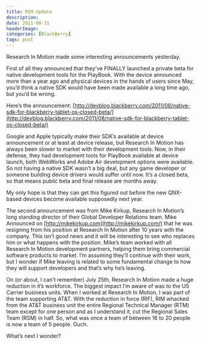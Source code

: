 ```yaml
---
title: RIM Update
description: 
date: 2011-08-31
headerImage: 
categories: [BlackBerry]
tags: post
---
```


Research In Motion made some interesting announcements yesterday.

First of all they announced that they’ve FINALLY launched a private beta for native development tools for the PlayBook. With the device announced more than a year ago and physical devices in the hands of users since May, you’d think a native SDK would have been made available a long time ago, but you’d be wrong.

Here’s the announcement: [http://devblog.blackberry.com/2011/08/native-sdk-for-blackberry-tablet-os-closed-beta/](http://devblog.blackberry.com/2011/08/native-sdk-for-blackberry-tablet-os-closed-beta/)

Google and Apple typically make their SDK’s available at device announcement or at least at device release, but Research In Motion has always been slower to market with their development tools. Now, in their defense, they had development tools for PlayBook available at device launch, both WebWorks and Adobe Air development options were available. So not having a native SDK wasn’t a big deal, but any game developer or someone building device drivers would suffer until now. It’s a closed beta, so that means public beta and final release are months away.

My only hope is that they can get this figured out before the new QNX-based devices become available supposedly next year.

The second announcement was from Mike Kirkup, Research In Motion’s long standing director of their Global Developer Relations team. Mike Announced on [http://mikekirkup.com](http://mikekirkup.com/) that he was resigning from his position at Research In Motion after 10 years with the company. This isn’t good news and it will be interesting to see who replaces him or what happens with the position. Mike’s team worked with all Research In Motion development partners, helping them bring commercial software products to market. I’m assuming they’ll continue with their work, but I wonder if Mike leaving is related to some fundamental change to how they will support developers and that’s why he’s leaving.

On (or about, I can’t remember) July 25th, Research In Motion made a huge reduction in it’s workforce. The biggest impact I’m aware of was to the US Carrier business units. When I worked at Research In Motion, I was part of the team supporting AT&T. With the reduction in force (RIF), RIM whacked from the AT&T business unit the entire Regional Technical Manager (RTM) team except for one person and as I understand it, cut the Regional Sales Team (RSM) in half. So, what was once a team of between 16 to 20 people is now a team of 5 people. Ouch.

What’s next I wonder?